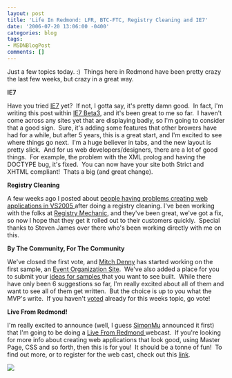 ```yaml
---
layout: post
title: 'Life In Redmond: LFR, BTC-FTC, Registry Cleaning and IE7'
date: '2006-07-20 13:06:00 -0400'
categories: blog
tags:
- MSDNBlogPost
comments: []
---
```


Just a few topics today. :)  Things here in Redmond have been pretty crazy the last few weeks, but crazy in a great way.

**IE7**

Have you tried [IE7](http://www.microsoft.com/windows/ie/default.mspx) yet?  If not, I gotta say, it's pretty damn good.  In fact, I'm writing this post within [IE7 Beta3](http://www.microsoft.com/downloads/details.aspx?FamilyID=4c1a8fbe-fb6a-47ac-867d-bb1f17e477ee&amp;displaylang=en), and it's been great to me so far.  I haven't come across any sites yet that are displaying badly, so I'm going to consider that a good sign.  Sure, it's adding some features that other browers have had for a while, but after 5 years, this is a great start, and I'm excited to see where things go next.  I'm a huge believer in tabs, and the new layout is pretty slick.  And for us web developers/designers, there are a lot of good things.  For example, the problem with the XML prolog and having the DOCTYPE bug, it's fixed.  You can now have your site both Strict and XHTML compliant!  Thats a big (and great change).

**Registry Cleaning**

A few weeks ago I posted about [people having problems creating web applications in VS2005 ](http://blogs.msdn.com/petel/archive/2006/07/03/655422.aspx)after doing a registry cleaning. I've been working with the folks at [Registry Mechanic](http://www.pctools.com/registry-mechanic/), and they've been great, we've got a fix, so now I hope that they get it rolled out to their customers quickly.  Special thanks to Steven James over there who's been working directly with me on this.

**By The Community, For The Community**

We've closed the first vote, and [Mitch Denny](http://notgartner.wordpress.com/) has started working on the first sample, an [Event Organization Site](http://notgartner.wordpress.com/2006/07/20/introducing-event-monger/).  We've also added a place for you to submit your [ideas for samples ](http://www.asp.net/default.aspx?tabindex=6&amp;tabid=50)that you want to see built.  While there have only been 6 suggestions so far, I'm really excited about all of them and want to see all of them get written.  But the choice is up to you what the MVP's write.  If you haven't [voted](http://www.asp.net/default.aspx?tabindex=6&amp;tabid=50) already for this weeks topic, go vote!

**Live From Redmond!**

I'm really excited to announce (well, I guess [SimonMu](http://blogs.msdn.com/simonmu/archive/2006/07/19/671790.aspx) announced it first) that I'm going to be doing a [Live From Redmond ](http://www.asp.net/learn/videos/webcasts.aspx?tabid=63)webcast.  If you're looking for more info about creating web applications that look good, using Master Page, CSS and so forth, then this is for you!  It should be a tonne of fun!  To find out more, or to register for the web cast, check out this [link](http://www.microsoft.com/events/EventDetails.aspx?CMTYSvcSource=MSCOMMedia&amp;Params=%7eCMTYDataSvcParams%5e%7earg+Name%3d%22ID%22+Value%3d%221032303787%22%2f%5e%7earg+Name%3d%22ProviderID%22+Value%3d%22A6B43178-497C-4225-BA42-DF595171F04C%22%2f%5e%7earg+Name%3d%22lang%22+Value%3d%22en%22%2f%5e%7earg+Name%3d%22cr%22+Value%3d%22US%22%2f%5e%7esParams%5e%7e%2fsParams%5e%7e%2fCMTYDataSvcParams%5e).

![](http://blogs.msdn.com/aggbug.aspx?PostID=672912)